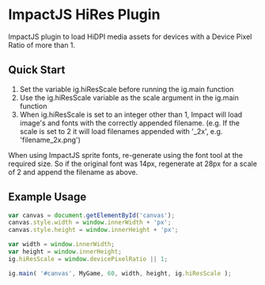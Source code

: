 # ImpactJS HiRes Plugin

ImpactJS plugin to load HiDPI media assets for devices with a Device Pixel Ratio of more than 1.


## Quick Start

1.  Set the variable ig.hiResScale before running the ig.main function
2.  Use the ig.hiResScale variable as the scale argument in the ig.main function
3.  When ig.hiResScale is set to an integer other than 1, Impact will load image's and fonts with the correctly appended filename.
    (e.g. If the scale is set to 2 it will load filenames appended with '_2x', e.g. 'filename_2x.png')
  
When using ImpactJS sprite fonts, re-generate using the font tool at the required size. So if the original font was 14px, regenerate at 28px for a scale of 2 and append the filename as above.


## Example Usage

 ```javascript
var canvas = document.getElementById('canvas');
canvas.style.width = window.innerWidth + 'px';
canvas.style.height = window.innerHeight + 'px';

var width = window.innerWidth;
var height = window.innerHeight;
ig.hiResScale = window.devicePixelRatio || 1;

ig.main( '#canvas', MyGame, 60, width, height, ig.hiResScale );
```


